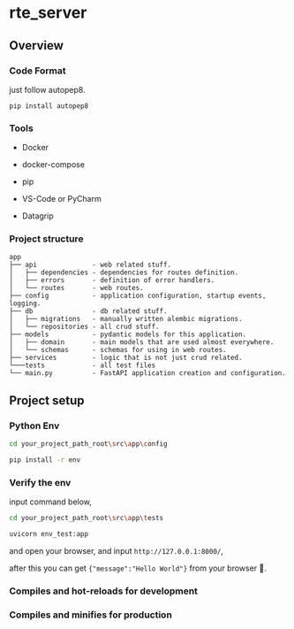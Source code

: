 # rte_server

## Overview

### Code Format

just follow autopep8.

```
pip install autopep8
```

### Tools

* Docker

* docker-compose

* pip

* VS-Code or PyCharm

* Datagrip


### Project structure

```
app
├── api              - web related stuff.
│   ├── dependencies - dependencies for routes definition.
│   ├── errors       - definition of error handlers.
│   └── routes       - web routes.
├── config           - application configuration, startup events, logging.
├── db               - db related stuff.
│   ├── migrations   - manually written alembic migrations.
│   └── repositories - all crud stuff.
├── models           - pydantic models for this application.
│   ├── domain       - main models that are used almost everywhere.
│   └── schemas      - schemas for using in web routes.
├── services         - logic that is not just crud related.
└───tests            - all test files
└── main.py          - FastAPI application creation and configuration.
```

## Project setup

### Python Env

```bash
cd your_project_path_root\src\app\config

pip install -r env

```


### Verify the env
input command below,

```bash
cd your_project_path_root\src\app\tests

uvicorn env_test:app

```
and open your browser, and input `http://127.0.0.1:8000/`,

after this you can get ` {"message":"Hello World"} ` from your browser 🎉.


### Compiles and hot-reloads for development


### Compiles and minifies for production

